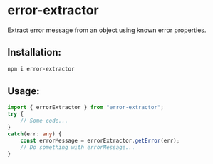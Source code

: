 # error-extractor

Extract error message from an object using known error properties.

## Installation:

```bash
npm i error-extractor
```

## Usage: 

```typescript
import { errorExtractor } from "error-extractor";
try {
    // Some code...
}
catch(err: any) {
    const errorMessage = errorExtractor.getError(err);
    // Do something with errorMessage...
}
```
